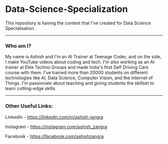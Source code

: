 # Data-Science-Specialization
This repository is having the content that I've created for Data Science Specialisation.

-----

### Who am I?

My name is Ashish and I'm an AI Trainer at Teenage Coder, and on the side, I make YouTube videos about coding and tech. I'm also working as an AI trainer at Elite Techno Groups and made India's first Self Driving Cars course with them. I've trained more than 20000 students on different technologies like AI, Data Science, Computer Vision, and the Internet of Things. I'm passionate about teaching and giving students the skillset to learn cutting-edge skills.

-----

### Other Useful Links:

LinkedIn - https://linkedin.com/in/ashish-jangra 

Instagram - https://instagram.com/ashish_zangra 

Facebook - https://facebook.com/ashishzangra
